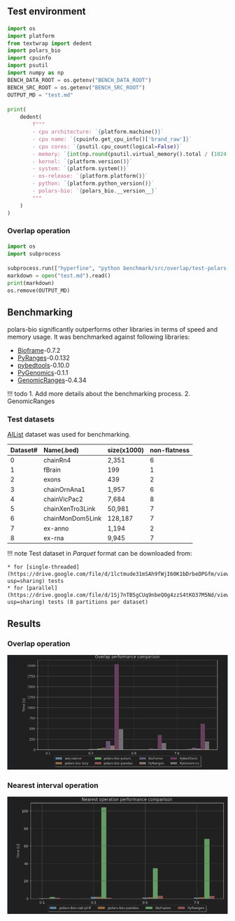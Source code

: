 ## Test environment

```python exec="on" session="benchmark"
import os
import platform
from textwrap import dedent
import polars_bio
import cpuinfo
import psutil
import numpy as np
BENCH_DATA_ROOT = os.getenv("BENCH_DATA_ROOT")
BENCH_SRC_ROOT = os.getenv("BENCH_SRC_ROOT")
OUTPUT_MD = "test.md"

print(
    dedent(
        f"""
        - cpu architecture: `{platform.machine()}`
        - cpu name: `{cpuinfo.get_cpu_info()['brand_raw']}`
        - cpu cores: `{psutil.cpu_count(logical=False)}`
        - memory: `{int(np.round(psutil.virtual_memory().total / (1024. **3)))} GB`
        - kernel: `{platform.version()}`
        - system: `{platform.system()}`
        - os-release: `{platform.platform()}`
        - python: `{platform.python_version()}`
        - polars-bio: `{polars_bio.__version__}`
        """
    )
)
```

### Overlap operation
```python exec="on" session="benchmark"
import os
import subprocess

subprocess.run(["hyperfine", "python benchmark/src/overlap/test-polars-bio.py", "--export-markdown", OUTPUT_MD, "-u", "millisecond", "--show-output"])
markdown = open("test.md").read()
print(markdown)
os.remove(OUTPUT_MD)
```


## Benchmarking
polars-bio significantly outperforms other libraries in terms of speed and memory usage.
It was benchmarked against following libraries:

- [Bioframe](https://github.com/open2c/bioframe)-0.7.2
- [PyRanges](https://github.com/pyranges/pyranges)-0.0.132
- [pybedtools](https://github.com/daler/pybedtools)-0.10.0
- [PyGenomics](https://gitlab.com/gtamazian/pygenomics)-0.1.1
- [GenomicRanges](https://github.com/BiocPy/GenomicRanges)-0.4.34

!!! todo
    1. Add more details about the benchmarking process.
    2. GenomicRanges

### Test datasets
[AIList](https://github.com/databio/AIList) dataset was used for benchmarking.

|Dataset#  |Name(.bed)        |size(x1000) |non-flatness |
|:---------|:-----------------|:-----------|:------------|
|0         |chainRn4          |2,351       |6            |
|1         |fBrain            |199         |1            |
|2         |exons             |439         |2            |
|3         |chainOrnAna1      |1,957       |6            |
|4         |chainVicPac2      |7,684       |8            |
|5         |chainXenTro3Link  |50,981      |7            |
|6         |chainMonDom5Link  |128,187     |7            |
|7         |ex-anno           |1,194       |2            |
|8         |ex-rna            |9,945       |7            |

!!! note
    Test dataset in *Parquet* format can be downloaded from:

    * for [single-threaded](https://drive.google.com/file/d/1lctmude31mSAh9fWjI60K1bDrbeDPGfm/view?usp=sharing) tests
    * for [parallel](https://drive.google.com/file/d/1Sj7nTB5gCUq9nbeQOg4zzS4tKO37M5Nd/view?usp=sharing) tests (8 partitions per dataset)
## Results
### Overlap operation
![results-overlap-0.1.1.png](assets/results-overlap-0.1.1.png)

### Nearest interval operation
![results-nearest-0.1.1.png](assets/results-nearest-0.1.1.png)